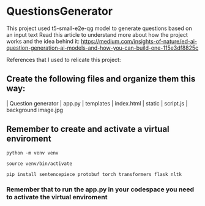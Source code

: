 # QuestionsGenerator
This project used t5-small-e2e-qg model to generate questions based on an input text
Read this article to understand more about how the project works and the idea behind it: https://medium.com/insights-of-nature/ed-ai-question-generation-ai-models-and-how-you-can-build-one-115e3df8825c 

References that I used to relicate this project:


## Create the following files and organize them this way:
| Question generator
   | app.py
   | templates
      | index.html
   | static
      | script.js
      | background image.jpg

## Remember to create and activate a virtual enviroment

    python -m venv venv

    source venv/bin/activate

    pip install sentencepiece protobuf torch transformers flask nltk

### Remember that to run the app.py in your codespace you need to activate the virtual enviroment 
